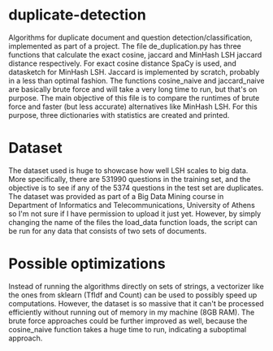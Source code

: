 # duplicate-detection
Algorithms for duplicate document and question detection/classification, implemented as part of a project. The file de_duplication.py has three functions that calculate the exact cosine, jaccard and MinHash LSH jaccard distance respectively. For exact cosine distance SpaCy is used, and datasketch for MinHash LSH. Jaccard is implemented by scratch, probably in a less than optimal fashion. The functions cosine_naive and jaccard_naive are basically brute force and will take a very long time to run, but that's on purpose. The main objective of this file is to compare the runtimes of brute force and faster (but less accurate) alternatives like MinHash LSH. For this purpose, three dictionaries with statistics are created and printed.
# Dataset
The dataset used is huge to showcase how well LSH scales to big data. More specifically, there are 531990 questions in the training set, and the objective is to see if any of the 5374 questions in the test set are duplicates. The dataset was provided as part of a Big Data Mining course in Department of Informatics and Telecommunications, University of Athens so I'm not sure if I have permission to upload it just yet. However, by simply changing the name of the files the load_data function loads, the script can be run for any data that consists of two sets of documents.
# Possible optimizations
Instead of running the algorithms directly on sets of strings, a vectorizer like the ones from sklearn (TfIdf and Count) can be used to possibly speed up computations. However, the dataset is so massive that it can't be processed efficiently without running out of memory in my machine (8GB RAM). The brute force approaches could be further improved as well, because the cosine_naive function takes a huge time to run, indicating a suboptimal approach.
